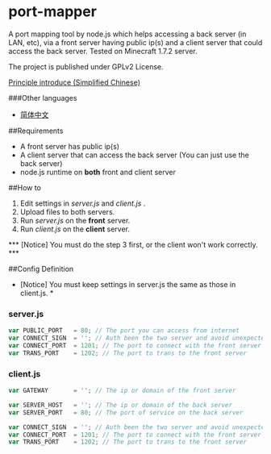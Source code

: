 port-mapper
===========

A port mapping tool by node.js which helps accessing a back server (in LAN, etc), via a front server having public ip(s) and a client server that could access the back server.
Tested on Minecraft 1.7.2 server.

The project is published under GPLv2 License.

[Principle introduce (Simplified Chinese)][1]

###Other languages
* [简体中文][2]

##Requirements

 * A front server has public ip(s)
 * A client server that can access the back server (You can just use the back server)
 * node.js runtime on **both** front and client server

##How to
 1. Edit settings in *server.js* and *client.js* .
 2. Upload files to both servers.
 3. Run *server.js* on the **front** server.
 4. Run *client.js* on the **client** server.

*** [Notice] You must do the step 3 first, or the client won't work correctly. ***

##Config Definition
* [Notice] You must keep settings in server.js the same as those in client.js. *
### server.js
```javascript
var PUBLIC_PORT   = 80; // The port you can access from internet
var CONNECT_SIGN  = ''; // Auth been the two server and avoid unexpected forward
var CONNECT_PORT  = 1201; // The port to connect with the front server
var TRANS_PORT    = 1202; // The port to trans to the front server
```
### client.js
```javascript
var GATEWAY       = ''; // The ip or domain of the front server

var SERVER_HOST   = ''; // The ip or domain of the back server
var SERVER_PORT   = 80; // The port of service on the back server 

var CONNECT_SIGN  = ''; // Auth been the two server and avoid unexpected forward
var CONNECT_PORT  = 1201; // The port to connect with the front server
var TRANS_PORT    = 1202; // The port to trans to the front server
```

  [1]: PRINCIPLE.md
  [2]: README.zh_CN.md